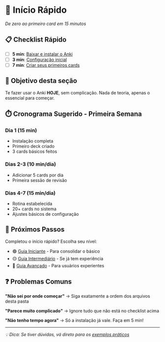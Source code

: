 # 🏁 Início Rápido

*De zero ao primeiro card em 15 minutos*

## 📋 Checklist Rápido

- [ ] **5 min**: [Baixar e instalar o Anki](instalacao.md)
- [ ] **3 min**: [Configuração inicial](primeira-config.md)
- [ ] **7 min**: [Criar seus primeiros cards](../03-criacao-cards/exemplos.md)

## 🎯 Objetivo desta seção

Te fazer usar o Anki **HOJE**, sem complicação. Nada de teoria, apenas o essencial para começar.

## ⏱️ Cronograma Sugerido - Primeira Semana

### Dia 1 (15 min)
- Instalação completa
- Primeiro deck criado
- 3 cards básicos feitos

### Dias 2-3 (10 min/dia)
- Adicionar 5 cards por dia
- Primeira sessão de revisão

### Dias 4-7 (15 min/dia)
- Rotina estabelecida
- 20+ cards no sistema
- Ajustes básicos de configuração

## 🚀 Próximos Passos

Completou o início rápido? Escolha seu nível:

- 🟢 [Guia Iniciante](../02-niveis-usuario/iniciante.md) - Para consolidar o básico
- 🟡 [Guia Intermediário](../02-niveis-usuario/intermediario.md) - Se já tem experiência
- 🔴 [Guia Avançado](../02-niveis-usuario/avancado.md) - Para usuários experientes

## ❓ Problemas Comuns

**"Não sei por onde começar"**
→ Siga exatamente a ordem dos arquivos desta pasta

**"Parece muito complicado"**
→ Ignore tudo que não está no checklist acima

**"Não tenho tempo agora"**
→ Só a instalação já vale. Faça em 5 min!

---

*💡 Dica: Se tiver dúvidas, vá direto para os [exemplos práticos](../03-criacao-cards/exemplos.md)*

